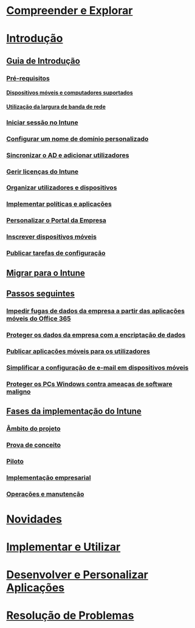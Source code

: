 # [Compreender e Explorar](/intune/understand-explore/introduction-to-microsoft-intune)
# [Introdução](get-started.md)
## [Guia de Introdução](start-with-a-paid-subscription-to-microsoft-intune.md)
### [Pré-requisitos](what-to-know-before-you-start-microsoft-intune.md)
#### [Dispositivos móveis e computadores suportados](supported-mobile-devices-and-computers.md)
#### [Utilização da largura de banda de rede](network-bandwidth-use.md)
### [Iniciar sessão no Intune](start-with-a-paid-subscription-to-microsoft-intune-step-1.md)
### [Configurar um nome de domínio personalizado](start-with-a-paid-subscription-to-microsoft-intune-step-2.md)
### [Sincronizar o AD e adicionar utilizadores](start-with-a-paid-subscription-to-microsoft-intune-step-3.md)
### [Gerir licenças do Intune](start-with-a-paid-subscription-to-microsoft-intune-step-4.md)
### [Organizar utilizadores e dispositivos](start-with-a-paid-subscription-to-microsoft-intune-step-5.md)
### [Implementar políticas e aplicações](start-with-a-paid-subscription-to-microsoft-intune-step-6.md)
### [Personalizar o Portal da Empresa](start-with-a-paid-subscription-to-microsoft-intune-step-7.md)
### [Inscrever dispositivos móveis](start-with-a-paid-subscription-to-microsoft-intune-step-8.md)
### [Publicar tarefas de configuração](post-configuration-tasks.md)
## [Migrar para o Intune](migrate-to-intune.md)
## [Passos seguintes](prevent-company-data-leaks-from-Office-365-mobile-apps.md)
### [Impedir fugas de dados da empresa a partir das aplicações móveis do Office 365](prevent-company-data-leaks-from-Office-365-mobile-apps.md)
### [Proteger os dados da empresa com a encriptação de dados](protect-data-encryption.md)
### [Publicar aplicações móveis para os utilizadores](publish-mobile-apps-to-users.md)
### [Simplificar a configuração de e-mail em dispositivos móveis](simplify-email-configuration-on-mobile-devices.md)
### [Proteger os PCs Windows contra ameaças de software maligno](protect-pcs-against-malware-threats.md)
## [Fases da implementação do Intune](rollout-phases-for-microsoft-intune-deployment.md)
### [Âmbito do projeto](project-scope.md)
### [Prova de conceito](proof-of-concept.md)
### [Piloto](pilot.md)
### [Implementação empresarial](enterprise-rollout.md)
### [Operações e manutenção](operations-and-maintenance.md)
# [Novidades](/intune/whats-new/whats-new-in-microsoft-intune)
# [Implementar e Utilizar](/intune/deploy-use/overview-of-device-and-app-lifecycles-in-microsoft-intune)
# [Desenvolver e Personalizar Aplicações](/intune/develop/intune-app-sdk)
# [Resolução de Problemas](/intune/troubleshoot/general-troubleshooting-tips-for-microsoft-intune)


<!--HONumber=Nov16_HO4-->


